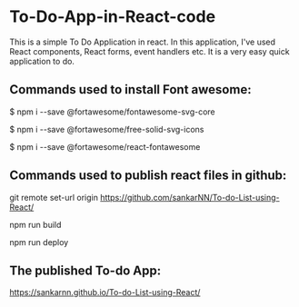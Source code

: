 # To-Do-App-in-React-code

This is a simple To Do Application in react. In this application, I've used React components, React forms, event handlers etc. It is a very easy quick application to do.

## Commands used to install Font awesome:

$ npm i --save @fortawesome/fontawesome-svg-core

$ npm i --save @fortawesome/free-solid-svg-icons

$ npm i --save @fortawesome/react-fontawesome

## Commands used to publish react files in github:

git remote set-url origin https://github.com/sankarNN/To-do-List-using-React/

npm run build

npm run deploy

## The published To-do App:
https://sankarnn.github.io/To-do-List-using-React/
